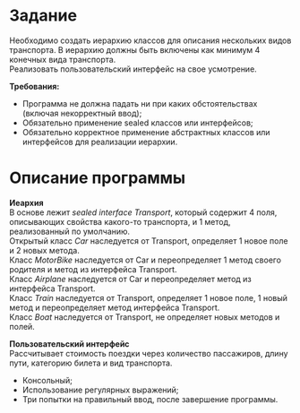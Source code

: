 # Задание
Необходимо создать иерархию классов для описания нескольких видов транспорта. В иерархию должны быть включены как минимум 4 конечных вида транспорта.
<br> Реализовать пользовательский интерфейс на свое усмотрение.

<b>Требования:</b>
- Программа не должна падать ни при каких обстоятельствах (включая некорректный ввод);
- Обязательно применение sealed классов или интерфейсов;
- Обязательно корректное применение абстрактных классов или интерфейсов для реализации иерархии.

# Описание программы

<b>Иеархия</b>
<br> В основе лежит <i>sealed interface Transport</i>, который содержит 4 поля, описывающих свойства какого-то транспорта, и 1 метод, реализованный по умолчанию.
<br> Открытый класс <i>Car</i> наследуется от Transport,  определяет 1 новое поле и 2 новых метода.
<br> Класс <i>MotorBike</i> наследуется от Car и переопределяет 1 метод своего родителя и метод из интерфейса Transport.
<br> Класс <i>Airplane</i> наследуется от Car и переопределяет метод из интерфейса Transport.
<br> Класс <i>Train</i> наследуется от Transport,  определяет 1 новое поле, 1 новый метод и переопределяет метод интерфейса Transport.
<br> Класс <i>Boat</i> наследуется от Transport, не определяет новых методов и полей.

<b>Пользовательский интерфейс</b>
<br> Рассчитывает стоимость поездки через количество пассажиров, длину пути, категорию билета и вид транспорта.
- Консольный;
- Использование регулярных выражений;
- Три попытки на правильный ввод, после завершение программы.
